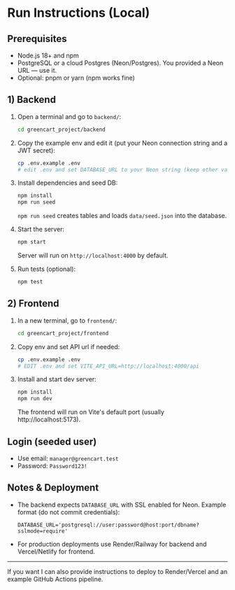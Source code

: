 # Run Instructions (Local)

## Prerequisites
- Node.js 18+ and npm
- PostgreSQL or a cloud Postgres (Neon/Postgres). You provided a Neon URL — use it.
- Optional: pnpm or yarn (npm works fine)

## 1) Backend
1. Open a terminal and go to `backend/`:
   ```bash
   cd greencart_project/backend
   ```
2. Copy the example env and edit it (put your Neon connection string and a JWT secret):
   ```bash
   cp .env.example .env
   # edit .env and set DATABASE_URL to your Neon string (keep other vars)
   ```
3. Install dependencies and seed DB:
   ```bash
   npm install
   npm run seed
   ```
   `npm run seed` creates tables and loads `data/seed.json` into the database.
4. Start the server:
   ```bash
   npm start
   ```
   Server will run on `http://localhost:4000` by default.

5. Run tests (optional):
   ```bash
   npm test
   ```

## 2) Frontend
1. In a new terminal, go to `frontend/`:
   ```bash
   cd greencart_project/frontend
   ```
2. Copy env and set API url if needed:
   ```bash
   cp .env.example .env
   # EDIT .env and set VITE_API_URL=http://localhost:4000/api
   ```
3. Install and start dev server:
   ```bash
   npm install
   npm run dev
   ```
   The frontend will run on Vite's default port (usually http://localhost:5173).

## Login (seeded user)
- Use email: `manager@greencart.test`
- Password: `Password123!`

## Notes & Deployment
- The backend expects `DATABASE_URL` with SSL enabled for Neon. Example format (do not commit credentials):
  ```text
  DATABASE_URL='postgresql://user:password@host:port/dbname?sslmode=require'
  ```
- For production deployments use Render/Railway for backend and Vercel/Netlify for frontend.

---
If you want I can also provide instructions to deploy to Render/Vercel and an example GitHub Actions pipeline.
